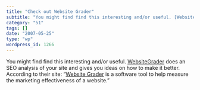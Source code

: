 ```yaml
---
title: "Check out Website Grader"
subtitle: "You might find find this interesting and/or useful. [WebsiteGrader](http://www.websitegrader.com/) d..."
category: "51"
tags: []
date: "2007-05-25"
type: "wp"
wordpress_id: 1266
---
```

You might find find this interesting and/or useful. [WebsiteGrader](http://www.websitegrader.com/) does an SEO analysis of your site and gives you ideas on how to make it better. According to their site: “[Website Grader](http://www.websitegrader.com) is a software tool to help measure the marketing effectiveness of a website.”